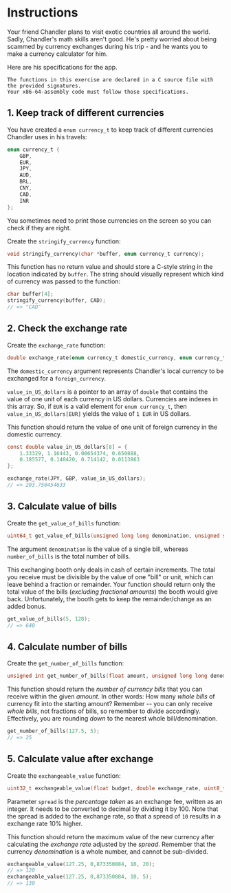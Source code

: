 # Instructions

Your friend Chandler plans to visit exotic countries all around the world.
Sadly, Chandler's math skills aren't good.
He's pretty worried about being scammed by currency exchanges during his trip - and he wants you to make a currency calculator for him.

Here are his specifications for the app.

~~~~exercism/note
The functions in this exercise are declared in a C source file with the provided signatures.
Your x86-64-assembly code must follow those specifications.
~~~~

## 1. Keep track of different currencies

You have created a `enum currency_t` to keep track of different currencies Chandler uses in his travels:

```c
enum currency_t {
    GBP,
    EUR,
    JPY,
    AUD,
    BRL,
    CNY,
    CAD,
    INR
};
```

You sometimes need to print those currencies on the screen so you can check if they are right.

Create the `stringify_currency` function:

```c
void stringify_currency(char *buffer, enum currency_t currency);
```

This function has no return value and should store a C-style string in the location indicated by `buffer`.
The string should visually represent which kind of currency was passed to the function:

```c
char buffer[4];
stringify_currency(buffer, CAD);
// => "CAD"
```

## 2. Check the exchange rate

Create the `exchange_rate` function:

```c
double exchange_rate(enum currency_t domestic_currency, enum currency_t foreign_currency, const double *value_in_US_dollars);
```

The `domestic_currency` argument represents Chandler's local currency to be exchanged for a `foreign_currency`.

`value_in_US_dollars` is a pointer to an array of `double` that contains the value of one unit of each currency in US dollars.
Currencies are indexes in this array.
So, if `EUR` is a valid element for `enum currency_t`, then `value_in_US_dollars[EUR]` yields the value of `1 EUR` in US dollars.

This function should return the value of one unit of foreign currency in the domestic currency.

```c
const double value_in_US_dollars[8] = {
    1.33329, 1.16443, 0.00654374, 0.650888,
    0.185577, 0.140420, 0.714142, 0.0113863
};

exchange_rate(JPY, GBP, value_in_US_dollars);
// => 203.750454633
```

## 3. Calculate value of bills

Create the `get_value_of_bills` function:

```c
uint64_t get_value_of_bills(unsigned long long denomination, unsigned short number_of_bills);
```

The argument `denomination` is the value of a single bill, whereas `number_of_bills` is the total number of bills.

This exchanging booth only deals in cash of certain increments.
The total you receive must be divisible by the value of one "bill" or unit, which can leave behind a fraction or remainder.
Your function should return only the total value of the bills (_excluding fractional amounts_) the booth would give back.
Unfortunately, the booth gets to keep the remainder/change as an added bonus.

```c
get_value_of_bills(5, 128);
// => 640
```

## 4. Calculate number of bills

Create the `get_number_of_bills` function:

```c
unsigned int get_number_of_bills(float amount, unsigned long long denomination);
```

This function should return the _number of currency bills_ that you can receive within the given _amount_.
In other words:  How many _whole bills_ of currency fit into the starting amount?
Remember -- you can only receive _whole bills_, not fractions of bills, so remember to divide accordingly.
Effectively, you are rounding _down_ to the nearest whole bill/denomination.

```c
get_number_of_bills(127.5, 5);
// => 25
```

## 5. Calculate value after exchange

Create the `exchangeable_value` function:

```c
uint32_t exchangeable_value(float budget, double exchange_rate, uint8_t spread, unsigned long long denomination);
```

Parameter `spread` is the _percentage taken_ as an exchange fee, written as an integer.
It needs to be converted to decimal by dividing it by 100.
Note that the spread is added to the exchange rate, so that a spread of `10` results in a exchange rate 10% higher.

This function should return the maximum value of the new currency after calculating the *exchange rate* adjusted by the *spread*.
Remember that the currency *denomination* is a whole number, and cannot be sub-divided.

```c
exchangeable_value(127.25, 0,873350884, 10, 20);
// => 120
exchangeable_value(127.25, 0,873350884, 10, 5);
// => 130
```
